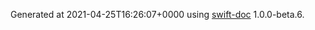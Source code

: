 Generated at 2021-04-25T16:26:07+0000 using [swift-doc](https://github.com/SwiftDocOrg/swift-doc) 1.0.0-beta.6.
